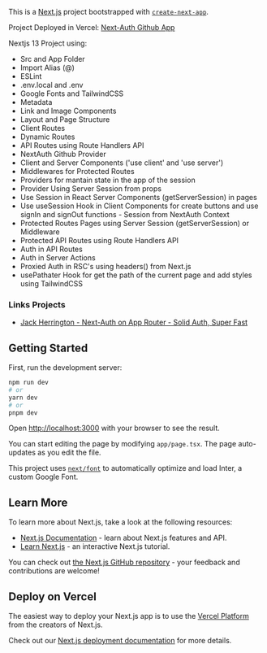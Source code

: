 This is a [Next.js](https://nextjs.org/) project bootstrapped with [`create-next-app`](https://github.com/vercel/next.js/tree/canary/packages/create-next-app).

Project Deployed in Vercel: [Next-Auth Github App](https://nextjs13-nextauth-jackherrington.vercel.app/)

Nextjs 13 Project using:
- Src and App Folder
- Import Alias (@)
- ESLint
- .env.local and .env
- Google Fonts and TailwindCSS
- Metadata
- Link and Image Components
- Layout and Page Structure
- Client Routes
- Dynamic Routes
- API Routes using Route Handlers API
- NextAuth Github Provider
- Client and Server Components ('use client' and 'use server')
- Middlewares for Protected Routes
- Providers for mantain state in the app of the session
- Provider Using Server Session from props
- Use Session in React Server Components (getServerSession) in pages
- Use useSession Hook in Client Components for create buttons and use signIn and signOut functions - Session from NextAuth Context
- Protected Routes Pages using Server Session (getServerSession) or Middleware
- Protected API Routes using Route Handlers API
- Auth in API Routes
- Auth in Server Actions
- Proxied Auth in RSC's using headers() from Next.js
- usePathater Hook for get the path of the current page and add styles using TailwindCSS

### Links Projects
- [Jack Herrington - Next-Auth on App Router - Solid Auth, Super Fast](https://www.youtube.com/watch?v=md65iBX5Gxg)

## Getting Started

First, run the development server:

```bash
npm run dev
# or
yarn dev
# or
pnpm dev
```

Open [http://localhost:3000](http://localhost:3000) with your browser to see the result.

You can start editing the page by modifying `app/page.tsx`. The page auto-updates as you edit the file.

This project uses [`next/font`](https://nextjs.org/docs/basic-features/font-optimization) to automatically optimize and load Inter, a custom Google Font.

## Learn More

To learn more about Next.js, take a look at the following resources:

- [Next.js Documentation](https://nextjs.org/docs) - learn about Next.js features and API.
- [Learn Next.js](https://nextjs.org/learn) - an interactive Next.js tutorial.

You can check out [the Next.js GitHub repository](https://github.com/vercel/next.js/) - your feedback and contributions are welcome!

## Deploy on Vercel

The easiest way to deploy your Next.js app is to use the [Vercel Platform](https://vercel.com/new?utm_medium=default-template&filter=next.js&utm_source=create-next-app&utm_campaign=create-next-app-readme) from the creators of Next.js.

Check out our [Next.js deployment documentation](https://nextjs.org/docs/deployment) for more details.
